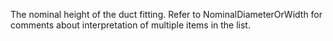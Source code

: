 The nominal height of the duct fitting. Refer to NominalDiameterOrWidth for comments about interpretation of multiple items in the list.